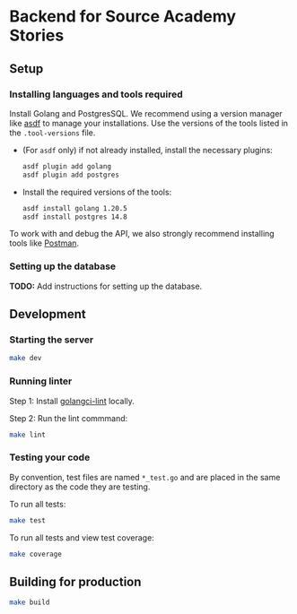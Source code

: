 # Backend for Source Academy Stories

## Setup

### Installing languages and tools required

Install Golang and PostgresSQL. We recommend using a version manager like [asdf](https://asdf-vm.com/) to manage your installations. Use the versions of the tools listed in the `.tool-versions` file.

* (For `asdf` only) if not already installed, install the necessary plugins:

  ```bash
  asdf plugin add golang
  asdf plugin add postgres
  ```

* Install the required versions of the tools:

  ```bash
  asdf install golang 1.20.5
  asdf install postgres 14.8
  ```

To work with and debug the API, we also strongly recommend installing tools like [Postman](https://www.postman.com/downloads/).

### Setting up the database

**TODO:** Add instructions for setting up the database.

## Development

### Starting the server

```bash
make dev
```

### Running linter

Step 1: Install [golangci-lint](https://golangci-lint.run/usage/install/#local-installation) locally.

Step 2: Run the lint commmand:

```bash
make lint
```

### Testing your code

By convention, test files are named `*_test.go` and are placed in the same directory as the code they are testing.

To run all tests:

```bash
make test
```

To run all tests and view test coverage:

```bash
make coverage
```

## Building for production

```bash
make build
```
